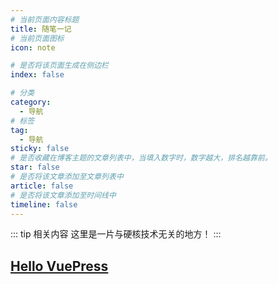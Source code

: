 ```yaml
---
# 当前页面内容标题
title: 随笔一记
# 当前页面图标
icon: note

# 是否将该页面生成在侧边栏
index: false

# 分类
category:
  - 导航
# 标签
tag:
  - 导航
sticky: false
# 是否收藏在博客主题的文章列表中，当填入数字时，数字越大，排名越靠前。
star: false
# 是否将该文章添加至文章列表中
article: false
# 是否将该文章添加至时间线中
timeline: false
---
```


::: tip 相关内容
这里是一片与硬核技术无关的地方！
:::

## [Hello VuePress](Hello%20VuePress.md)

